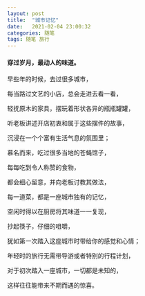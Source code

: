 ```yaml
---
layout: post
title:  "城市记忆"
date:   2021-02-04 23:00:32
categories: 随笔
tags: 随笔 旅行
---
```

#### 穿过岁月，最动人的味道。

早些年的时候，去过很多城市，

每当路过文艺的小店，总会走进去看一看，

轻抚原木的家具，摆玩着形状各异的瓶瓶罐罐，

听老板讲述开店初衷和属于这些摆件的故事，

沉浸在一个个富有生活气息的氛围里；


慕名而来，吃过很多当地的苍蝇馆子，

每每吃到令人称赞的食物， 

都会细心留意，并向老板讨教其做法， 

每一道菜，都是一座城市独有的记忆，
 
空闲时得以在厨房将其味道一一复现，
 
抄起筷子，仔细的咀嚼， 

犹如第一次踏入这座城市时带给你的感觉和心情； 


年轻时的旅行无需带导游或者特别的行程计划，

对于初次踏入一座城市，一切都是未知的，

这样往往能带来不期而遇的惊喜。




